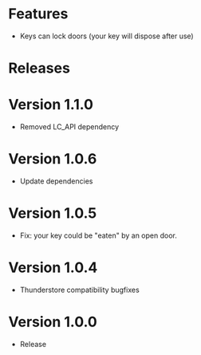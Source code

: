 # Features
- Keys can lock doors (your key will dispose after use)

# Releases

# Version 1.1.0
- Removed LC_API dependency

# Version 1.0.6
- Update dependencies

# Version 1.0.5
- Fix: your key could be "eaten" by an open door.

# Version 1.0.4
- Thunderstore compatibility bugfixes

# Version 1.0.0
- Release



